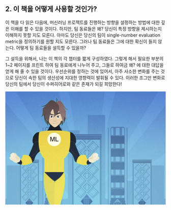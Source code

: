 ## 2. 이 책을 어떻게 사용할 것인가?

이 책을 다 읽은 다음에, 머신러닝 프로젝트를 진행하는 방향을 설정하는 방법에 대한 깊은 이해를 할 수 있을 것이다. 하지만, 팀 동료들은 왜? 당신이 특정 방향을 제시하는지 이해하지 못할 지도 모른다. 아마도 당신은 당신의 팀이 single-number evaluation metric을 정의하기를 원할 지도 모른다. 그러나 팀 동료들은 그에 대한 확신이 들지 않는다. 어떻게 팀 동료들을 설득할 수 있을까?

그 설득을 위해서, 나는 이 책의 각 챕터를 짧게 구성하였다. 그렇게 해서 필요한 부분의 1~2 페이지를 프린트 하여 팀 동료에게 나누어 주고, 그들로 하여금 왜? 에 대한 대답을 얻게 해 줄 수 있을 것이다. 우선순위를 정하는 것에 있어서, 아주 사소한 변화를 주는 것으로 당신이 속한 팀의 생산성에 지대한 영향력이 발휘될 수 있다. 이러한 조그만 변화로 당신의 팀에서 당신이 수퍼히어로와 같은 존재가 되길 희망한다!

<div style="text-align:center;">
  <img src='./2_1.png' style="text-align:center;"/>
</div>
